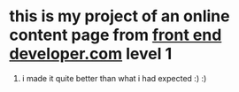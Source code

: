 # this is my project of an online content page from [front end developer.com](https://www.frontendpractice.com/) level 1 
1. i made it quite better than what i had expected :) :)